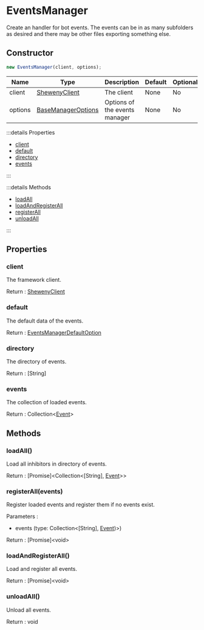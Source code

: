 # EventsManager

Create an handler for bot events. The events can be in as many subfolders as desired and there may be other files exporting something else.

## Constructor

```js [Javascript CJS]
new EventsManager(client, options);
```

| Name    | Type                                                                  | Description                   | Default | Optional |
| ------- | --------------------------------------------------------------------- | ----------------------------- | ------- | -------- |
| client  | [ShewenyClient](../client/ShewenyClient.md)                           | The client                    | None    | No       |
| options | [BaseManagerOptions](../typedef/ManagerOptions.md#basemanageroptions) | Options of the events manager | None    | No       |

:::details Properties

- [client](#client)
- [default](#default)
- [directory](#directory)
- [events](#events)

:::

:::details Methods

- [loadAll](#loadall)
- [loadAndRegisterAll](#loadandregisterall)
- [registerAll](#registerAll)
- [unloadAll](#unloadall)

:::

## Properties

### client

The framework client.

Return : [ShewenyClient](../client/ShewenyClient.md)

### default

The default data of the events.

Return : [EventsManagerDefaultOption](../typedef/ManagersDefaultOptions.md#eventsmanagerdefaultoptions)

### directory

The directory of events.

Return : [String]

### events

The collection of loaded events.

Return : Collection<[Event](../structures/Event.md)>

## Methods

### loadAll()

Load all inhibitors in directory of events.

Return : [Promise]\<Collection\<[String], [Event](./Event.md)>>

### registerAll(events)

Register loaded events and register them if no events exist.

Parameters :

- events (type: Collection\<[String], [Event](../structures/Event.md))>)

Return : [Promise]\<void>

### loadAndRegisterAll()

Load and register all events.

Return : [Promise]\<void>

### unloadAll()

Unload all events.

Return : void

